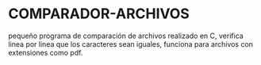 # COMPARADOR-ARCHIVOS
pequeño programa de comparación de archivos realizado en C, verifica linea por linea que los caracteres sean iguales, funciona para archivos con extensiones como pdf.
